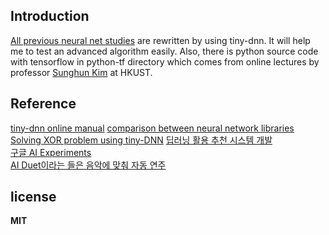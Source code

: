 ## Introduction  

[All previous neural net studies](https://github.com/supertigim/deep.learning) are rewritten by using tiny-dnn. It will help me to test an advanced algorithm easily. Also, there is python source code with tensorflow in python-tf directory which comes from online lectures by professor [Sunghun Kim](http://www.cse.ust.hk/~hunkim/) at HKUST.

## Reference  

[tiny-dnn online manual](http://tiny-dnn.readthedocs.io/en/latest/index.html)
[comparison between neural network libraries](https://github.com/tiny-dnn/tiny-dnn/tree/v1.0.0a3#comparison-with-other-libraries)
[Solving XOR problem using tiny-DNN](http://linerocks.blogspot.kr/2017/02/solving-xor-problem-using-tiny-dnn_89.html)
[딥러닝 활용 추천 시스템 개발](https://www.buzzvil.com/2017/02/22/buzzvil-techblog-tensorflow-deeplearning/)  
[구글 AI Experiments](https://aiexperiments.withgoogle.com/)  
[AI Duet이라는 들은 음악에 맞춰 자동 연주](https://github.com/googlecreativelab/aiexperiments-ai-duet)  
   
## license   
  
**MIT**
